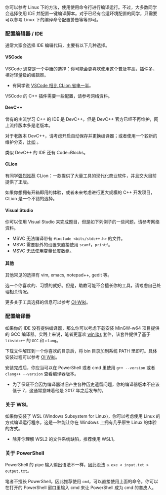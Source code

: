 你可以参考 Linux 下的方法，使用使用命令行进行编译运行。不过，大多数同学会选择使用 IDE 并配置一键编译脚本。对于已经有合适环境配置的同学，只需要可以参考 Linux 下的编译命令配置警告等等即可。

### 配置编辑器 / IDE

通常大家会选择 IDE 编辑代码，主要有以下几种选择。

#### VSCode
VSCode 通常是一个中庸的选择：你可能会更喜欢使用这个普及率高，插件多，相对轻量级的编辑器。

* 有同学说 [VSCode 相比 CLion 省电一半](https://shuiyuan.sjtu.edu.cn/t/topic/127129/62)。

VSCode 的 C++ 插件需要一些配置，请参考网络资料。

#### DevC++

曾有的主流学习 C++ 的 IDE 是 DevC++。但是 DevC++ 官方已经不再维护，网上流传版本多是老版本。

对于老版本 DevC++，请考虑开启自动保存并更换编译器；或者使用一个较新的维护分支，[比如](https://github.com/Embarcadero/Dev-Cpp/releases) 。

类似 DevC++ 的 IDE 还有 Code::Blocks。

#### CLion

有同学[强烈推荐](https://shuiyuan.sjtu.edu.cn/t/topic/127129/13) CLion：一款提供了大量工具的现代化商业软件，并且交大目前提供了正版。

如果你想拥有开箱即用的体验，或者未来考虑进行更大规模的 C++ 开发项目，CLion 是一个不错的选择。

#### Visual Studio
你可以使用 Visual Studio 来完成题目，但是如下列例子的一些问题，请参考网络资料。

* MSVC 无法编译带有 `#include <bits/stdc++.h>` 的文件。
* MSVC 需要额外的设置来直接使用 `scanf`，`printf`。
* MSVC 无法使用变量长度数组。

#### 其他

其他常见的选择有 vim, emacs, notepad++, gedit 等。

选一个你喜欢的、习惯的就好。但是，助教可能不会擅长你的工具，请考虑自己处理相关情况。

更多关于工具选择的信息可以参考 [OI-Wiki](https://oi-wiki.org/tools/)。

### 配置编译器

如果你的 IDE 没有提供编译器，那么你可以考虑下载安装 MinGW-w64 项目提供的 GCC 编译器。实践上来说，笔者更喜欢 [winlibs](https://winlibs.com/) 套件，该套件提供了基于 `libstdc++` 的 `GCC` 和 `clang`。

下载文件解压到一个你喜欢的目录后，将 bin 目录加到系统 PATH 里即可。具体安装过程可以参考 [OI Wiki](https://oi-wiki.org/tools/compiler/)。

安装完成后，你应当可以在 PowerShell 或者 cmd 里使用 `g++ --version` 或者 `clang++ --version` 查看编译器版本。

* 为了保证不会因为编译器过旧产生各种历史遗留问题，你的编译器版本不应该低于 7，这通常意味着他是 2017 年之后发布的。

### 关于 WSL

如果你安装了 WSL (Windows Subsystem for Linux)，你可以考虑使用 Linux 的方式编译运行程序。这是一种能让你在 Windows 上拥有几乎原生 Linux 的体验的方式。

* 除非你理解 WSL2 的文件系统缺陷，推荐使用 WSL1。

### 关于 PowerShell

PowerShell 的 pipe 输入输出语法不一样，因此没法 `a.exe < input.txt > output.txt`。

笔者不擅长 PowerShell，因此推荐使用 `cmd`，可以直接使用上面的命令。你可以在打开的 PowerShell 窗口里输入 cmd 来让 PowerShell 成为 cmd 的套皮人。
